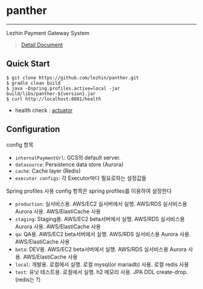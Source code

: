 # panther
---
Lezhin Payment Gateway System

> [Detail Document](https://wiki.lezhin.com/display/BIZDEV/Panther)

## Quick Start
```console
$ git clone https://github.com/lezhin/panther.git
$ gradle clean build
$ java -Dspring.profiles.active=local -jar build/libs/panther-${version}.jar 
$ curl http://localhost:8081/health
```
* health check : [actuator](http://docs.spring.io/spring-boot/docs/current/reference/htmlsingle/#production-ready)

## Configuration

config 항목
* `internalPaymentUrl`: GCS의 default server.
* `datasource`: Persistence data store (Aurora)
* `cache`: Cache layer (Redis)
* `executor configs`: 각 Executor마다 필요로하는 설정값들

Spring profiles 사용
config 항목은 spring profiles를 이용하여 설정한다

* `production`: 실서비스용. AWS/EC2 실서버에서 실행. AWS/RDS 실서비스용 Aurora 사용. AWS/ElastiCache 사용
* `staging`: Staging용. AWS/EC2 beta서버에서 실행. AWS/RDS 실서비스용 Aurora 사용. AWS/ElastiCache 사용
* `qa`: QA용. AWS/EC2 beta서버에서 실행. AWS/RDS 실서비스용 Aurora 사용. AWS/ElastiCache 사용
* `beta`: DEV용. AWS/EC2 beta서버에서 실행. AWS/RDS 실서비스용 Aurora 사용. AWS/ElastiCache 사용
* `local`: 개발용. 로컬에서 실행. 로컬 mysql(or mariadb) 사용. 로컬 redis 사용
* `test`: 유닛 테스트용. 로컬에서 실행. h2 메모리 사용. JPA DDL create-drop. (redis는 ?)

